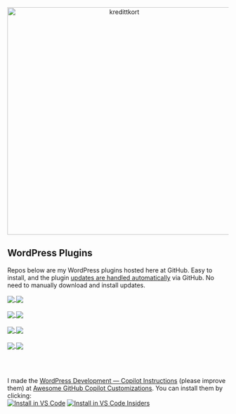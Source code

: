 
<!-- ![title-with-arrow](https://github.com/soderlind/soderlind/assets/1649452/0f685042-97c3-46ba-b290-804d07f05370) -->
<div align="center">
<img width="517" align="center" alt="kredittkort" src="https://github.com/user-attachments/assets/99b2bc83-ac5f-4905-b8c3-78cda14aa680" />
</div>

## WordPress Plugins

Repos below are my WordPress plugins hosted here at GitHub. Easy to install, and the plugin [updates are handled automatically](https://github.com/soderlind/wordpress-plugin-github-updater?tab=readme-ov-file#wordpress-plugin-github-updater) via GitHub. No need to manually download and install updates.

<a href="https://github.com/soderlind/additional-javascript#readme">
  <img align="center" src="https://github-readme-stats.vercel.app/api/pin/?username=soderlind&repo=additional-javascript&theme=default&layout=compact" />
</a>
<a href="https://github.com/soderlind/all-sites-cron#readme">
  <img align="center" src="https://github-readme-stats.vercel.app/api/pin/?username=soderlind&repo=all-sites-cron&theme=default&layout=compact" />
</a>
<br><br>
<a href="https://github.com/soderlind/editor-can-manage-privacy-options#readme">
  <img align="center" src="https://github-readme-stats.vercel.app/api/pin/?username=soderlind&repo=editor-can-manage-privacy-options&theme=default&layout=compact" />
</a>
<a href="https://github.com/soderlind/multisite-exporter#readme">
  <img align="center" src="https://github-readme-stats.vercel.app/api/pin/?username=soderlind&repo=multisite-exporter&theme=default&layout=compact" />
</a>
<br><br>
<a href="https://github.com/soderlind/read-offline#readme">
  <img align="center" src="https://github-readme-stats.vercel.app/api/pin/?username=soderlind&repo=read-offline&theme=default&layout=compact" />
</a>
<a href="https://github.com/soderlind/redis-queue#readme">
  <img align="center" src="https://github-readme-stats.vercel.app/api/pin/?username=soderlind&repo=redis-queue&theme=default&layout=compact" />
</a>
<br><br>
<a href="https://github.com/soderlind/super-admin-switch-to-admin#readme">
  <img align="center" src="https://github-readme-stats.vercel.app/api/pin/?username=soderlind&repo=super-admin-switch-to-admin&theme=default&layout=compact" />
</a>

<a href="https://github.com/soderlind/wp-loupe#readme">
  <img align="center" src="https://github-readme-stats.vercel.app/api/pin/?username=soderlind&repo=wp-loupe&theme=default&layout=compact" />
</a>

<br><br>

I made the [WordPress Development — Copilot Instructions](https://github.com/github/awesome-copilot/blob/main/instructions/wordpress.instructions.md) (please improve them) at [Awesome GitHub Copilot Customizations](https://github.com/github/awesome-copilot). You can install them by clicking: <br/> [![Install in VS Code](https://img.shields.io/badge/VS_Code-Install-0098FF?style=flat-square&logo=visualstudiocode&logoColor=white)](https://aka.ms/awesome-copilot/install/instructions?url=vscode%3Achat-instructions%2Finstall%3Furl%3Dhttps%3A%2F%2Fraw.githubusercontent.com%2Fgithub%2Fawesome-copilot%2Fmain%2Finstructions%2Fwordpress.instructions.md) [![Install in VS Code Insiders](https://img.shields.io/badge/VS_Code_Insiders-Install-24bfa5?style=flat-square&logo=visualstudiocode&logoColor=white)](https://aka.ms/awesome-copilot/install/instructions?url=vscode-insiders%3Achat-instructions%2Finstall%3Furl%3Dhttps%3A%2F%2Fraw.githubusercontent.com%2Fgithub%2Fawesome-copilot%2Fmain%2Finstructions%2Fwordpress.instructions.md) 
